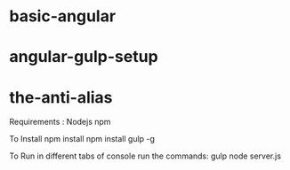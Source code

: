 # basic-angular
# angular-gulp-setup
# the-anti-alias

Requirements : 
Nodejs
npm

To Install
npm install
npm install gulp -g

To Run
in different tabs of console run the commands:
gulp
node server.js
